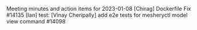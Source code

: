 Meeting minutes and action items for 2023-01-08
[Chirag]  Dockerfile Fix #14135
                    [Ian]  test: 
[Vinay Cheripally] add e2e tests for mesheryctl model view command #14098

